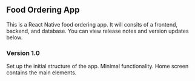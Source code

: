 ## Food Ordering App

This is a React Native food ordering app. It will consits of a frontend, backend, and database. You can view release notes and version updates below.

### Version 1.0
Set up the initial structure of the app. Minimal functionality. Home screen contains the main elements.
